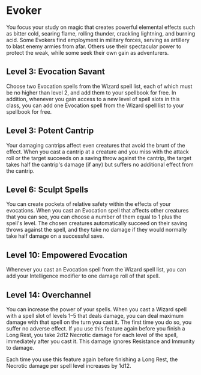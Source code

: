 # Evoker

You focus your study on magic that creates powerful elemental effects such as bitter cold, searing flame, rolling thunder, crackling lightning, and burning acid. Some Evokers find employment in military forces, serving as artillery to blast enemy armies from afar. Others use their spectacular power to protect the weak, while some seek their own gain as adventurers.

## Level 3: Evocation Savant

Choose two Evocation spells from the Wizard spell list, each of which must be no higher than level 2, and add them to your spellbook for free.
In addition, whenever you gain access to a new level of spell slots in this class, you can add one Evocation spell from the Wizard spell list to your spellbook for free.

## Level 3: Potent Cantrip

Your damaging cantrips affect even creatures that avoid the brunt of the effect. When you cast a cantrip at a creature and you miss with the attack roll or the target succeeds on a saving throw against the cantrip, the target takes half the cantrip's damage (if any) but suffers no additional effect from the cantrip.

## Level 6: Sculpt Spells

You can create pockets of relative safety within the effects of your evocations. When you cast an Evocation spell that affects other creatures that you can see, you can choose a number of them equal to 1 plus the spell's level. The chosen creatures automatically succeed on their saving throws against the spell, and they take no damage if they would normally take half damage on a successful save.
 
## Level 10: Empowered Evocation

Whenever you cast an Evocation spell from the Wizard spell list, you can add your Intelligence modifier to one damage roll of that spell.

## Level 14: Overchannel

You can increase the power of your spells. When you cast a Wizard spell with a spell slot of levels 1–5 that deals damage, you can deal maximum damage with that spell on the turn you cast it.
The first time you do so, you suffer no adverse effect. If you use this feature again before you finish a Long Rest, you take 2d12 Necrotic damage for each level of the spell, immediately after you cast it. This damage ignores Resistance and Immunity to damage.

Each time you use this feature again before finishing a Long Rest, the Necrotic damage per spell level increases by 1d12.